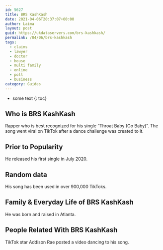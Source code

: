 ```yaml
---
id: 5627
title: BRS KashKash
date: 2021-04-06T20:37:07+00:00
author: Laima
layout: post
guid: https://ukdataservers.com/brs-kashkash/
permalink: /04/06/brs-kashkash
tags:
  - claims
  - lawyer
  - doctor
  - house
  - multi family
  - online
  - poll
  - business
category: Guides
---
```


* some text
{: toc}


## Who is BRS KashKash
                  
                  
                  
Rapper who is best recognized for his single &#8220;Throat Baby (Go Baby)&#8221;. The song went viral on TikTok after a dance challenge was created to it. 
                  
              
            
              
            
                
                
                
## Prior to Popularity
                  
                  
                  
He released his first single in July 2020. 
                  
              
            
              
            
                
                
                
## Random data
                  
                  
                  
His song has been used in over 900,000 TikToks. 
                  
              
            
              
            
                
                
                
## Family & Everyday Life of BRS KashKash
                  
                  
                  
He was born and raised in Atlanta. 
                  
              
            
              
            
                
                
                
## People Related With BRS KashKash
                  
                  
                  
TikTok star Addison Rae posted a video dancing to his song. 
                  
              
            
              
            
                
              
            
              
              
            
            
              
            
          
          
          